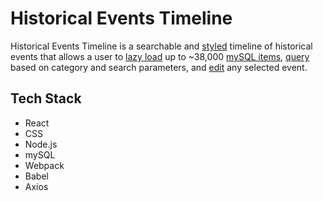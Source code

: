 # Historical Events Timeline

Historical Events Timeline is a searchable and [styled](https://github.com/juliamcneill/historical-events-timeline/blob/master/client/dist/style.css) timeline of historical events that allows a user to [lazy load](https://github.com/juliamcneill/historical-events-timeline/blob/master/client/src/index.jsx) up to ~38,000 [mySQL items](https://github.com/juliamcneill/historical-events-timeline/blob/master/server/index.js), [query](https://github.com/juliamcneill/historical-events-timeline/blob/master/client/src/components/Search.jsx) based on category and search parameters, and [edit](https://github.com/juliamcneill/historical-events-timeline/blob/master/client/src/components/Edit.jsx) any selected event.

## Tech Stack

- React
- CSS
- Node.js
- mySQL
- Webpack
- Babel
- Axios

